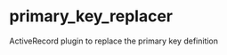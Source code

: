 primary_key_replacer
====================

ActiveRecord plugin to replace the primary key definition
